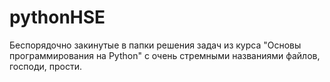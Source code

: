 # pythonHSE
Беспорядочно закинутые в папки решения задач из курса "Основы программирования на Python" с очень стремными названиями файлов, господи, прости.  
